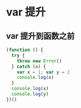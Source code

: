 # var 提升

## var 提升到函数之前

```js
(function () {
  try {
    throw new Error()
  } catch (x) {
    var x = 1; var y = 2
    console.log(x)
  }
  console.log(x)
  console.log(y)
})()
```
